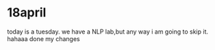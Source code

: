 # 18april
today is a tuesday.
we have a NLP lab,but any way i am going to skip it.
hahaaa
done my changes
